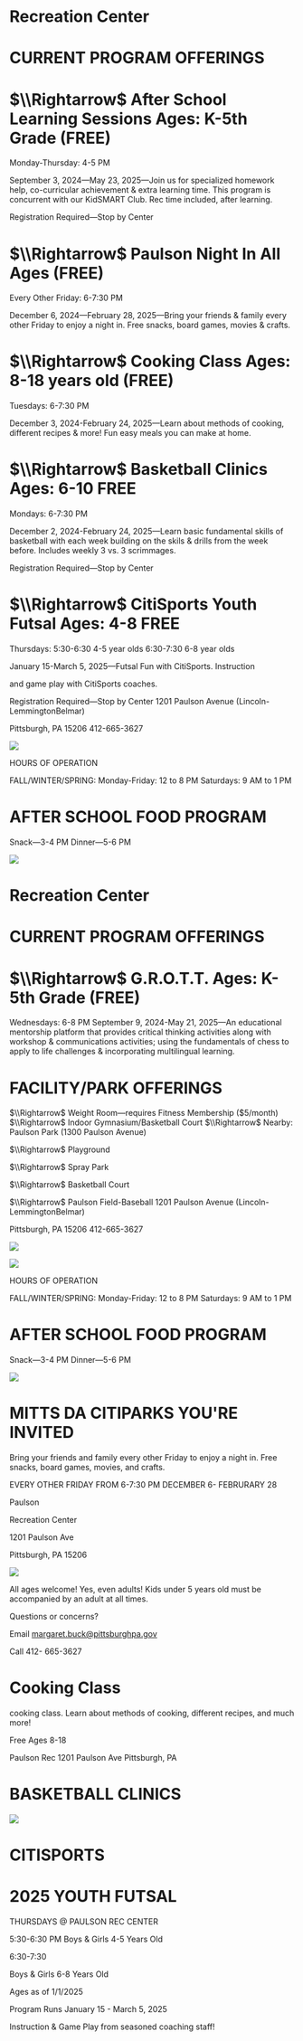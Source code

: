 # Recreation Center

# CURRENT PROGRAM OFFERINGS

# $\\Rightarrow$ After School Learning Sessions Ages: K-5th Grade (FREE)

Monday-Thursday: 4-5 PM

September 3, 2024—May 23, 2025—Join us for specialized homework help, co-curricular achievement & extra learning time. This program is concurrent with our KidSMART Club. Rec time included, after learning.

Registration Required—Stop by Center

# $\\Rightarrow$ Paulson Night In All Ages (FREE)

Every Other Friday: 6-7:30 PM

December 6, 2024—February 28, 2025—Bring your friends & family every other Friday to enjoy a night in. Free snacks, board games, movies & crafts.

# $\\Rightarrow$ Cooking Class Ages: 8-18 years old (FREE)

Tuesdays: 6-7:30 PM

December 3, 2024-February 24, 2025—Learn about methods of cooking, different recipes & more! Fun easy meals you can make at home.

# $\\Rightarrow$ Basketball Clinics Ages: 6-10 FREE

Mondays: 6-7:30 PM

December 2, 2024-February 24, 2025—Learn basic fundamental skills of basketball with each week building on the skils & drills from the week before. Includes weekly 3 vs. 3 scrimmages.

Registration Required—Stop by Center

# $\\Rightarrow$ CitiSports Youth Futsal Ages: 4-8 FREE

Thursdays: 5:30-6:30 4-5 year olds 6:30-7:30 6-8 year olds

January 15-March 5, 2025—Futsal Fun with CitiSports. Instruction

and game play with CitiSports coaches.

Registration Required—Stop by Center 1201 Paulson Avenue (Lincoln-LemmingtonBelmar)

Pittsburgh, PA 15206 412-665-3627

![](https://www.pittsburghpa.gov/files/assets/city/v/1/parks/documents/rec-witner-2024-25/images/cf4b12219b6c5f448cae7231dad11e232a7b6d83f79dd5759b8cff40be475a5c.jpg)

HOURS OF OPERATION

FALL/WINTER/SPRING: Monday-Friday: 12 to 8 PM Saturdays: 9 AM to 1 PM

# AFTER SCHOOL FOOD PROGRAM

Snack—3-4 PM Dinner—5-6 PM

![](https://www.pittsburghpa.gov/files/assets/city/v/1/parks/documents/rec-witner-2024-25/images/9e22e2f4459680009dd58970bb2c597f97ca6ee29d34e8f7c55fae428742041a.jpg)

# Recreation Center

# CURRENT PROGRAM OFFERINGS

# $\\Rightarrow$ G.R.O.T.T. Ages: K-5th Grade (FREE)

Wednesdays: 6-8 PM September 9, 2024-May 21, 2025—An educational mentorship platform that provides critical thinking activities along with workshop & communications activities; using the fundamentals of chess to apply to life challenges & incorporating multilingual learning.

# FACILITY/PARK OFFERINGS

$\\Rightarrow$ Weight Room—requires Fitness Membership ($5/month) $\\Rightarrow$ Indoor Gymnasium/Basketball Court $\\Rightarrow$ Nearby: Paulson Park (1300 Paulson Avenue)

$\\Rightarrow$ Playground

$\\Rightarrow$ Spray Park

$\\Rightarrow$ Basketball Court

$\\Rightarrow$ Paulson Field-Baseball 1201 Paulson Avenue (Lincoln-LemmingtonBelmar)

Pittsburgh, PA 15206 412-665-3627

![](https://www.pittsburghpa.gov/files/assets/city/v/1/parks/documents/rec-witner-2024-25/images/2a06ee7ec3c909e41bf741e1ff0d97ffde8efa5f5a0588e508663ce6f8501881.jpg)

![](https://www.pittsburghpa.gov/files/assets/city/v/1/parks/documents/rec-witner-2024-25/images/0fe7e8172bf65ee77af8f138003e51101efbccb21e2e608cc6cea8aa8e624182.jpg)

HOURS OF OPERATION

FALL/WINTER/SPRING: Monday-Friday: 12 to 8 PM Saturdays: 9 AM to 1 PM

# AFTER SCHOOL FOOD PROGRAM

Snack—3-4 PM Dinner—5-6 PM

![](https://www.pittsburghpa.gov/files/assets/city/v/1/parks/documents/rec-witner-2024-25/images/79fdf4ca844f164586b50b036ae4bbbda414cbeeef5a7797163759167506b6fc.jpg)

# MITTS DA CITIPARKS YOU'RE INVITED

Bring your friends and family every other Friday to enjoy a night in. Free snacks, board games, movies, and crafts.

EVERY OTHER FRIDAY FROM 6-7:30 PM DECEMBER 6- FEBRURARY 28

Paulson

Recreation Center

1201 Paulson Ave

Pittsburgh, PA 15206

![](https://www.pittsburghpa.gov/files/assets/city/v/1/parks/documents/rec-witner-2024-25/images/fc1cf915c110b823f58215a300b5da3da485d11b506d53f8fc2cd87a219542b5.jpg)

All ages welcome! Yes, even adults! Kids under 5 years old must be accompanied by an adult at all times.

Questions or concerns?

Email [margaret.buck@pittsburghpa.gov](mailto:margaret.buck@pittsburghpa.gov)

Call 412- 665-3627

# Cooking Class

cooking class. Learn about methods of cooking, different recipes, and much more!

Free Ages 8-18

Paulson Rec 1201 Paulson Ave Pittsburgh, PA

# BASKETBALL CLINICS

![](https://www.pittsburghpa.gov/files/assets/city/v/1/parks/documents/rec-witner-2024-25/images/3879f4ed4da649ef4a091275fb67de8743f747ca149938f6de38de2a987841ff.jpg)

# CITISPORTS

# 2025 YOUTH FUTSAL

THURSDAYS @ PAULSON REC CENTER

5:30-6:30 PM Boys & Girls 4-5 Years Old

6:30-7:30

Boys & Girls 6-8 Years Old

Ages as of 1/1/2025

Program Runs January 15 - March 5, 2025

Instruction & Game Play from seasoned coaching staff!
